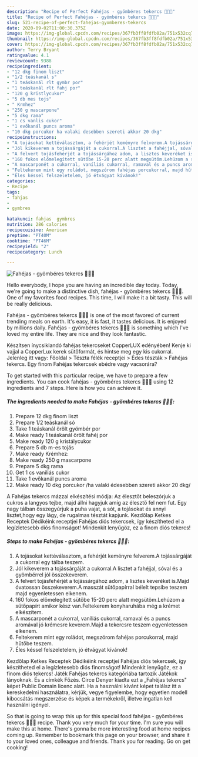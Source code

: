 ```yaml
---
description: "Recipe of Perfect Fahéjas - gyömbéres tekercs 🌹🌺🥀"
title: "Recipe of Perfect Fahéjas - gyömbéres tekercs 🌹🌺🥀"
slug: 521-recipe-of-perfect-fahejas-gyomberes-tekercs
date: 2020-09-02T11:00:30.375Z
image: https://img-global.cpcdn.com/recipes/367fb3ff8fdfb02a/751x532cq70/fahejas-gyomberes-tekercs-🌹🌺🥀-recept-foto.jpg
thumbnail: https://img-global.cpcdn.com/recipes/367fb3ff8fdfb02a/751x532cq70/fahejas-gyomberes-tekercs-🌹🌺🥀-recept-foto.jpg
cover: https://img-global.cpcdn.com/recipes/367fb3ff8fdfb02a/751x532cq70/fahejas-gyomberes-tekercs-🌹🌺🥀-recept-foto.jpg
author: Terry Bryant
ratingvalue: 4.1
reviewcount: 9388
recipeingredient:
- "12 dkg finom liszt"
- "1/2 teáskanál s"
- "1 teáskanál rlt gymbr por"
- "1 teáskanál rlt fahj por"
- "120 g kristlycukor"
- "5 db mes tojs"
- " Krmhez"
- "250 g mascarpone"
- "5 dkg rama"
- "1 cs vanlis cukor"
- "1 evőkanál puncs aroma"
- "10 dkg porcukor ha valaki desebben szereti akkor 20 dkg"
recipeinstructions:
- "A tojásokat kettéválasztom, a fehérjét keményre felverem.A tojássárgáját a cukorral egy tálba teszem."
- "Jól kikeverem a tojássárgáját a cukorral.A lisztet a fahéjjal, sóval és a gyömbérrel jól összekeverem."
- "A felvert tojásfehérjét a tojássárgához adom, a lisztes keveréket is.Majd óvatossan összekeverem.A masszát sütőpapírral bélelt tepsibe teszem majd egyenletessen elkenem."
- "160 fokos előmelegített sütőbe 15-20 perc alatt megsütöm.Lehúzom a sütőpapírt amikor kész van.Feltekerem konyharuhába még a krémet elkészítem."
- "A mascarponét a cukorral, vaníliás cukorral, ramaval és a puncs aromával jó krémesre keverem.Majd a tekercsre teszem egyenletessen elkenem."
- "Feltekerem mint egy roládot, megszórom fahéjas porcukorral, majd hűtőbe teszem."
- "Éles késsel felszeletelem, jó étvágyat kívánok!"
categories:
- Recipe
tags:
- fahjas
- 
- gymbres

katakunci: fahjas  gymbres 
nutrition: 286 calories
recipecuisine: American
preptime: "PT40M"
cooktime: "PT46M"
recipeyield: "2"
recipecategory: Lunch

---
```



![Fahéjas - gyömbéres tekercs 🌹🌺🥀](https://img-global.cpcdn.com/recipes/367fb3ff8fdfb02a/751x532cq70/fahejas-gyomberes-tekercs-🌹🌺🥀-recept-foto.jpg)

Hello everybody, I hope you are having an incredible day today. Today, we're going to make a distinctive dish, fahéjas - gyömbéres tekercs 🌹🌺🥀. One of my favorites food recipes. This time, I will make it a bit tasty. This will be really delicious.

Fahéjas - gyömbéres tekercs 🌹🌺🥀 is one of the most favored of current trending meals on earth. It's easy, it is fast, it tastes delicious. It is enjoyed by millions daily. Fahéjas - gyömbéres tekercs 🌹🌺🥀 is something which I've loved my entire life. They are nice and they look fantastic.

Készítsen ínycsiklandó fahéjas tekercseket CopperLUX edényében! Kenje ki vajjal a CopperLux kerek sütőformát, és hintse meg egy kis cukorral. Jelenleg itt vagy: Főoldal &gt; Tészta félék receptjei &gt; Édes tészták &gt; Fahéjas tekercs. Egy finom Fahéjas tekercsek ebédre vagy vacsorára?


To get started with this particular recipe, we have to prepare a few ingredients. You can cook fahéjas - gyömbéres tekercs 🌹🌺🥀 using 12 ingredients and 7 steps. Here is how you can achieve it.

<!--inarticleads1-->

##### The ingredients needed to make Fahéjas - gyömbéres tekercs 🌹🌺🥀:

1. Prepare 12 dkg finom liszt
1. Prepare 1/2 teáskanál só
1. Take 1 teáskanál örölt gyömbér por
1. Make ready 1 teáskanál örölt fahéj por
1. Make ready 120 g kristálycukor
1. Prepare 5 db m-es tojás
1. Make ready  Krémhez:
1. Make ready 250 g mascarpone
1. Prepare 5 dkg rama
1. Get 1 cs vaníliás cukor
1. Take 1 evőkanál puncs aroma
1. Make ready 10 dkg porcukor /ha valaki édesebben szereti akkor 20 dkg/


A Fahéjas tekercs mázzal elkészítési módja: Az élesztőt beleszórjuk a cukros a langyos tejbe, majd állni hagyjuk amíg az élesztő fel nem fut. Egy nagy tálban összegyúrjuk a puha vajat, a sót, a tojásokat és annyi lisztet,hogy egy lágy, de rugalmas tésztát kapjunk. Kezdőlap Ketkes Receptek Dédikéink receptjei Fahéjas diós tekercsek, így készítheted el a legízletesebb diós finomságot! Mindenkit lenyűgöz, ez a finom diós tekercs! 

<!--inarticleads2-->

##### Steps to make Fahéjas - gyömbéres tekercs 🌹🌺🥀:

1. A tojásokat kettéválasztom, a fehérjét keményre felverem.A tojássárgáját a cukorral egy tálba teszem.
1. Jól kikeverem a tojássárgáját a cukorral.A lisztet a fahéjjal, sóval és a gyömbérrel jól összekeverem.
1. A felvert tojásfehérjét a tojássárgához adom, a lisztes keveréket is.Majd óvatossan összekeverem.A masszát sütőpapírral bélelt tepsibe teszem majd egyenletessen elkenem.
1. 160 fokos előmelegített sütőbe 15-20 perc alatt megsütöm.Lehúzom a sütőpapírt amikor kész van.Feltekerem konyharuhába még a krémet elkészítem.
1. A mascarponét a cukorral, vaníliás cukorral, ramaval és a puncs aromával jó krémesre keverem.Majd a tekercsre teszem egyenletessen elkenem.
1. Feltekerem mint egy roládot, megszórom fahéjas porcukorral, majd hűtőbe teszem.
1. Éles késsel felszeletelem, jó étvágyat kívánok!


Kezdőlap Ketkes Receptek Dédikéink receptjei Fahéjas diós tekercsek, így készítheted el a legízletesebb diós finomságot! Mindenkit lenyűgöz, ez a finom diós tekercs! Játék Fahéjas tekercs kategóriába tartozik Játékok lányoknak. És a címkék Főzés. Circe Denyer kiadta ezt a „Fahéjas tekercs&#34; képet Public Domain licenc alatt. Ha a használni kívánt képet találsz itt a kereskedelmi használatra, kérjük, vegye figyelembe, hogy egyetlen modell kibocsátás megszerzése és képek a termékekről, illetve ingatlan kell használni igényel. 

So that is going to wrap this up for this special food fahéjas - gyömbéres tekercs 🌹🌺🥀 recipe. Thank you very much for your time. I'm sure you will make this at home. There's gonna be more interesting food at home recipes coming up. Remember to bookmark this page on your browser, and share it to your loved ones, colleague and friends. Thank you for reading. Go on get cooking!
